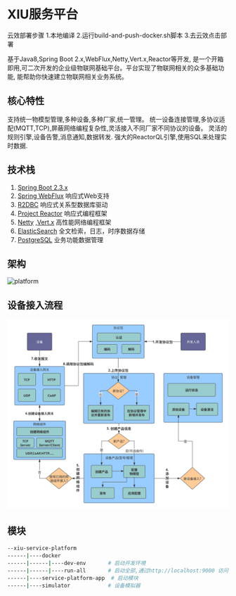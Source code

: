 # XIU服务平台
云效部署步骤
1.本地编译
2.运行build-and-push-docker.sh脚本
3.去云效点击部署

基于Java8,Spring Boot 2.x,WebFlux,Netty,Vert.x,Reactor等开发, 
是一个开箱即用,可二次开发的企业级物联网基础平台。平台实现了物联网相关的众多基础功能,
能帮助你快速建立物联网相关业务系统。
 

## 核心特性

支持统一物模型管理,多种设备,多种厂家,统一管理。
统一设备连接管理,多协议适配(MQTT,TCP),屏蔽网络编程复杂性,灵活接入不同厂家不同协议的设备。
灵活的规则引擎,设备告警,消息通知,数据转发.
强大的ReactorQL引擎,使用SQL来处理实时数据.


## 技术栈

1. [Spring Boot 2.3.x](https://spring.io/projects/spring-boot)
2. [Spring WebFlux](https://spring.io/) 响应式Web支持
3. [R2DBC](https://r2dbc.io/) 响应式关系型数据库驱动
4. [Project Reactor](https://projectreactor.io/) 响应式编程框架
4. [Netty](https://netty.io/) ,[Vert.x](https://vertx.io/) 高性能网络编程框架
5. [ElasticSearch](https://www.elastic.co/cn/products/enterprise-search) 全文检索，日志，时序数据存储
6. [PostgreSQL](https://www.postgresql.org) 业务功能数据管理

## 架构

![platform](./platform.png)

## 设备接入流程

![flow](./flow.svg)

## 模块

```bash
--xiu-service-platform
------|----docker
------|------|----dev-env       # 启动开发环境
------|------|----run-all       # 启动全部,通过http://localhost:9000 访问系统.
------|----service-platform-app  # 启动模块
------|----simulator            # 设备模拟器
```
